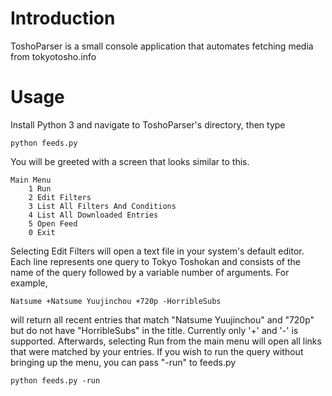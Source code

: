 # Introduction
ToshoParser is a small console application that automates fetching media from tokyotosho.info
# Usage
Install Python 3 and navigate to ToshoParser's directory, then type
```
python feeds.py
```

You will be greeted with a screen that looks similar to this.

```
Main Menu
    1 Run
    2 Edit Filters
    3 List All Filters And Conditions
    4 List All Downloaded Entries
    5 Open Feed
    0 Exit
```

Selecting Edit Filters will open a text file in your system's default editor.
Each line represents one query to Tokyo Toshokan and consists of the name of the query followed by a variable number of arguments.
For example,
```
Natsume +Natsume Yuujinchou +720p -HorribleSubs
```
will return all recent entries that match "Natsume Yuujinchou" and "720p" but do not have "HorribleSubs" in the title.
Currently only '+' and '-' is supported.
Afterwards, selecting Run from the main menu will open all links that were matched by your entries.
If you wish to run the query without bringing up the menu, you can pass "-run" to feeds.py
```
python feeds.py -run
```

